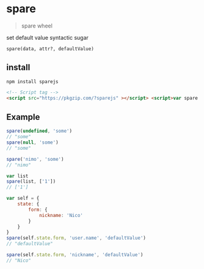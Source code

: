 # spare

> spare wheel

set default value syntactic sugar

`spare(data, attr?, defaultValue)`

## install

```shell
npm install sparejs
```

```html
<!-- Script tag -->
<script src="https://pkgzip.com/?sparejs" ></script> <script>var spare = window.pkgzip.sparejs</script>
```

## Example

```js
spare(undefined, 'some')
// "some"
spare(null, 'some')
// "some"

spare('nimo', 'some')
// "nimo"

var list
spare(list, ['1'])
// ['1']
```

```js
var self = {
    state: {
        form: {
            nickname: 'Nico'
        }
    }
}
spare(self.state.form, 'user.name', 'defaultValue')
// "defaultValue"

spare(self.state.form, 'nickname', 'defaultValue')
// "Nico"
```
